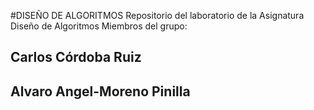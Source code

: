 #DISEÑO DE ALGORITMOS
Repositorio del laboratorio de la Asignatura Diseño de Algoritmos
Miembros del grupo:
## Carlos Córdoba Ruiz
## Alvaro Angel-Moreno Pinilla
